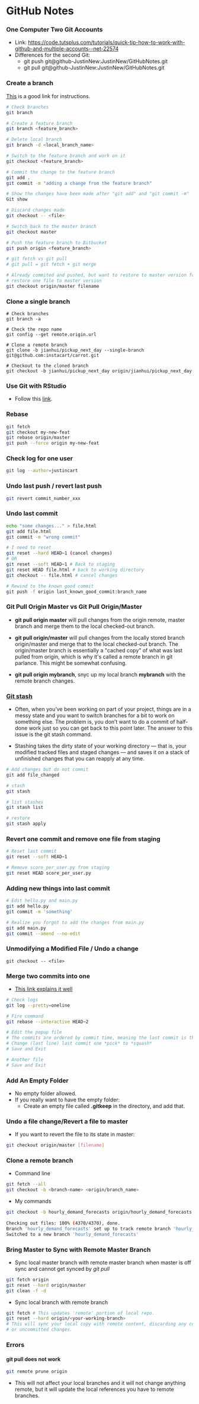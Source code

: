 GitHub Notes
==========

### One Computer Two Git Accounts
  - Link: https://code.tutsplus.com/tutorials/quick-tip-how-to-work-with-github-and-multiple-accounts--net-22574
  - Differences for the second Git:
    - git push git@github-JustinNew:JustinNew/GitHubNotes.git
    - git pull git@github-JustinNew:JustinNew/GitHubNotes.git

### Create a branch 

[This](https://confluence.atlassian.com/bitbucket/branching-a-repository-223217999.html) is a good link for instructions.

```sh
# Check branches
git branch

# Create a feature branch
git branch <feature_branch>

# Delete local branch
git branch -d <local_branch_name>

# Switch to the feature branch and work on it
git checkout <feature_branch>

# Commit the change to the feature branch
git add . 
git commit -m "adding a change from the feature branch"

# Show the changes have been made after "git add" and "git commit -m"  
Git show

# Discard changes made
git checkout -- <file>

# Switch back to the master branch
git checkout master

# Push the feature branch to Bitbucket
git push origin <feature_branch>

# git fetch vs git pull
# git pull = git fetch + git merge

# Already commited and pushed, but want to restore to master version for one file
# restore one file to master version
git checkout origin/master filename
```

### Clone a single branch

```
# Check branches
git branch -a

# Check the repo name
git config --get remote.origin.url

# Clone a remote branch
git clone -b jianhui/pickup_next_day --single-branch git@github.com:instacart/carrot.git

# Checkout to the cloned branch
git checkout -b jianhui/pickup_next_day origin/jianhui/pickup_next_day
```

### Use Git with RStudio

  - Follow this [link](https://jennybc.github.io/2014-05-12-ubc/ubc-r/session03_git.html).

### Rebase 

```sh
git fetch
git checkout my-new-feat
git rebase origin/master
git push --force origin my-new-feat
```

### Check log for one user
```sh
git log --author=justincart
```

### Undo last push / revert last push
```sh
git revert commit_number_xxx
```


### Undo last commit
```sh
echo "some changes..." > file.html
git add file.html
git commit -m "wrong commit"

# I need to reset
git reset --hard HEAD~1 (cancel changes)
# OR
git reset --soft HEAD~1 # Back to staging
git reset HEAD file.html # back to working directory
git checkout -- file.html # cancel changes

# Rewind to the known good commit
git push -f origin last_known_good_commit:branch_name
```

### Git Pull Origin Master vs Git Pull Origin/Master

  - **git pull origin master** will pull changes from the origin remote, master branch and merge them to the local checked-out branch.

  - **git pull origin/master** will pull changes from the locally stored branch origin/master and merge that to the local checked-out branch. The origin/master branch is essentially a "cached copy" of what was last pulled from origin, which is why it's called a remote branch in git parlance. This might be somewhat confusing.

  - **git pull origin mybranch**, snyc up my local branch **mybranch** with the remote branch changes.

### [Git stash](https://git-scm.com/book/en/v1/Git-Tools-Stashing)

  - Often, when you’ve been working on part of your project, things are in a messy state and you want to switch branches for a bit to work on something else. The problem is, you don’t want to do a commit of half-done work just so you can get back to this point later. The answer to this issue is the git stash command.

  - Stashing takes the dirty state of your working directory — that is, your modified tracked files and staged changes — and saves it on a stack of unfinished changes that you can reapply at any time.

```sh
# Add changes but do not commit
git add file_changed

# stash
git stash

# list stashes
git stash list

# restore
git stash apply
```

### Revert one commit and remove one file from staging

```sh
# Reset last commit
git reset --soft HEAD~1

# Remove score_per_user.py from staging
git reset HEAD score_per_user.py
```

### Adding new things into last commit
```sh
# Edit hello.py and main.py 
git add hello.py 
git commit -m 'something'

# Realize you forgot to add the changes from main.py 
git add main.py
git commit --amend --no-edit
```

### Unmodifying a Modified File / Undo a change
```
git checkout -- <file>
```

### Merge two commits into one

  - [This link explains it well](https://stackoverflow.com/questions/2563632/how-can-i-merge-two-commits-into-one-if-i-already-started-rebase)
```sh
# Check logs
git log --pretty=oneline

# Fire command 
git rebase --interactive HEAD~2

# Edit the popup file
# The commits are ordered by commit time, meaning the last commit is the last line.
# Change (last line) last commit one *pick* to *squash*
# Save and Exit

# Another file
# Save and Exit
```

### Add An Empty Folder

  - No empty folder allowed.
  - If you really want to have the empty folder:
    - Create an empty file called **.gitkeep** in the directory, and add that.

### Undo a file change/Revert a file to master
  
  - If you want to revert the file to its state in master:
```sh
git checkout origin/master [filename]
```

### Clone a remote branch

  - Command line

```sh
git fetch --all 
git checkout -b <branch-name> <origin/branch_name>
```

  - My commands

```sh
git checkout -b hourly_demand_forecasts origin/hourly_demand_forecasts
    
Checking out files: 100% (4370/4370), done.
Branch 'hourly_demand_forecasts' set up to track remote branch 'hourly_demand_forecasts' from 'origin'.
Switched to a new branch 'hourly_demand_forecasts'
```

### Bring Master to Sync with Remote Master Branch
  - Sync local master branch with remote master branch when master is off sync and cannot get synced by *git pull*
```sh
git fetch origin
git reset --hard origin/master
git clean -f -d
```

 - Sync local branch with remote branch
```sh
git fetch # This updates 'remote' portion of local repo. 
git reset --hard origin/<your-working-branch>
# This will sync your local copy with remote content, discarding any committed
# or uncommitted changes.
```

### Errors

#### git pull does not work

```sh
git remote prune origin
```
  - This will not affect your local branches and it will not change anything remote, but it will update the local references you have to remote branches.
